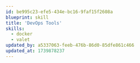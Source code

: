 ```yaml
---
id: be995c23-efe5-434e-bc16-9faf15f2608a
blueprint: skill
title: 'DevOps Tools'
skills:
  - docker
  - valet
updated_by: a5337063-feeb-476b-86d0-85dfe861c466
updated_at: 1739878237
---
```

